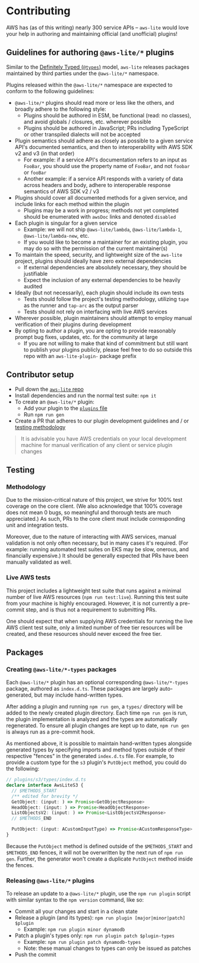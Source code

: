 # Contributing

AWS has (as of this writing) nearly 300 service APIs – `aws-lite` would love your help in authoring and maintaining official (and unofficial) plugins!


## Guidelines for authoring `@aws-lite/*` plugins

Similar to the [Definitely Typed (`@types`)](https://github.com/DefinitelyTyped/DefinitelyTyped) model, `aws-lite` releases packages maintained by third parties under the `@aws-lite/*` namespace.

Plugins released within the `@aws-lite/*` namespace are expected to conform to the following guidelines:

- `@aws-lite/*` plugins should read more or less like the others, and broadly adhere to the following style:
  - Plugins should be authored in ESM, be functional (read: no classes), and avoid globals / closures, etc. wherever possible
  - Plugins should be authored in JavaScript; PRs including TypeScript or other transpiled dialects will not be accepted
- Plugin semantics should adhere as closely as possible to a given service API's documented semantics, and then to interoperability with AWS SDK v2 and v3 (in that order)
  - For example: if a service API's documentation refers to an input as `FooBar`, you should use the property name of `FooBar`, and not `foobar` or `fooBar`
  - Another example: if a service API responds with a variety of data across headers and body, adhere to interoperable response semantics of AWS SDK v2 / v3
- Plugins should cover all documented methods for a given service, and include links for each method within the plugin
  - Plugins may be a work in progress; methods not yet completed should be enumerated with `awsDoc` links and denoted `disabled`
- Each plugin is singular for a given service
  - Example: we will not ship `@aws-lite/lambda`, `@aws-lite/lambda-1`, `@aws-lite/lambda-new`, etc.
  - If you would like to become a maintainer for an existing plugin, you may do so with the permission of the current maintainer(s)
- To maintain the speed, security, and lightweight size of the `aws-lite` project, plugins should ideally have zero external dependencies
  - If external dependencies are absolutely necessary, they should be justifiable
  - Expect the inclusion of any external dependencies to be heavily audited
- Ideally (but not necessarily), each plugin should include its own tests
  - Tests should follow the project's testing methodology, utilizing `tape` as the runner and `tap-arc` as the output parser
  - Tests should not rely on interfacing with live AWS services
- Wherever possible, plugin maintainers should attempt to employ manual verification of their plugins during development
- By opting to author a plugin, you are opting to provide reasonably prompt bug fixes, updates, etc. for the community at large
  - If you are not willing to make that kind of commitment but still want to publish your plugins publicly, please feel free to do so outside this repo with an `aws-lite-plugin-` package prefix


## Contributor setup

- Pull down the [`aws-lite` repo](https://github.com/architect/aws-lite)
- Install dependencies and run the normal test suite: `npm it`
- To create an `@aws-lite/*` plugin:
  - Add your plugin to the [`plugins` file](https://github.com/architect/aws-lite/blob/main/plugins.mjs)
  - Run `npm run gen`
- Create a PR that adheres to our plugin development guidelines and / or [testing methodology](#testing)

> It is advisable you have AWS credentials on your local development machine for manual verification of any client or service plugin changes


## Testing

### Methodology

Due to the mission-critical nature of this project, we strive for 100% test coverage on the core client. (We also acknowledge that 100% coverage does not mean 0 bugs, so meaningful and thorough tests are much appreciated.) As such, PRs to the core client must include corresponding unit and integration tests.

Moreover, due to the nature of interacting with AWS services, manual validation is not only often necessary, but in many cases it's required. (For example: running automated test suites on EKS may be slow, onerous, and financially expensive.) It should be generally expected that PRs have been manually validated as well.


### Live AWS tests

This project includes a lightweight test suite that runs against a minimal number of live AWS resources (`npm run test:live`). Running this test suite from your machine is highly encouraged. However, it is not currently a pre-commit step, and is thus not a requirement to submitting PRs.

One should expect that when supplying AWS credentials for running the live AWS client test suite, only a limited number of free tier resources will be created, and these resources should never exceed the free tier.


## Packages

### Creating `@aws-lite/*-types` packages

Each `@aws-lite/*` plugin has an optional corresponding `@aws-lite/*-types` package, authored as `index.d.ts`. These packages are largely auto-generated, but may include hand-written types.

After adding a plugin and running `npm run gen`, a `types/` directory will be added to the newly created plugin directory. Each time `npm run gen` is run, the plugin implementation is analyzed and the types are automatically regenerated. To ensure all plugin changes are kept up to date, `npm run gen` is always run as a pre-commit hook.

As mentioned above, it is possible to maintain hand-written types alongside generated types by specifying imports and method types outside of their respective "fences" in the generated `index.d.ts` file. For example, to provide a custom type for the `s3` plugin's `PutObject` method, you could do the following:

```typescript
// plugins/s3/types/index.d.ts
declare interface AwsLiteS3 {
  // $METHODS_START
  /** edited for brevity */
  GetObject: (input: ) => Promise<GetObjectResponse>
  HeadObject: (input: ) => Promise<HeadObjectResponse>
  ListObjectsV2: (input: ) => Promise<ListObjectsV2Response>
  // $METHODS_END

  PutObject: (input: ACustomInputType) => Promise<ACustomResponseType>
}
```

Because the `PutObject` method is defined outside of the `$METHODS_START` and `$METHODS_END` fences, it will not be overwritten by the next run of `npm run gen`. Further, the generator won't create a duplicate `PutObject` method inside the fences.


### Releasing `@aws-lite/*` plugins

To release an update to a `@aws-lite/*` plugin, use the `npm run plugin` script with similar syntax to the `npm version` command, like so:

- Commit all your changes and start in a clean state
- Release a plugin (and its types): `npm run plugin [major|minor|patch] $plugin`
  - Example: `npm run plugin minor dynamodb`
- Patch a plugin's types only: `npm run plugin patch $plugin-types`
  - Example: `npm run plugin patch dynamodb-types`
  - Note: these manual changes to types can only be issued as patches
- Push the commit

